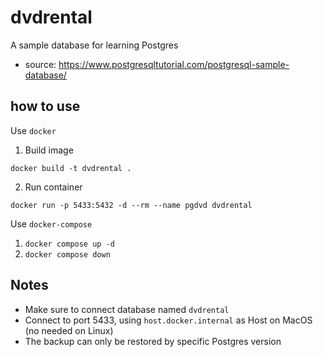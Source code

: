 # dvdrental

A sample database for learning Postgres
- source: https://www.postgresqltutorial.com/postgresql-sample-database/

## how to use

Use `docker`

1. Build image

```
docker build -t dvdrental .
```

2. Run container

```
docker run -p 5433:5432 -d --rm --name pgdvd dvdrental
```

Use `docker-compose`

1. `docker compose up -d`
2. `docker compose down`


## Notes
- Make sure to connect database named `dvdrental`
- Connect to port 5433, using `host.docker.internal` as Host on MacOS (no needed on Linux)
- The backup can only be restored by specific Postgres version
